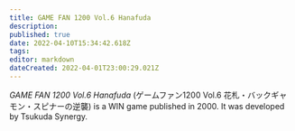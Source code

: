 ```yaml
---
title: GAME FAN 1200 Vol.6 Hanafuda
description: 
published: true
date: 2022-04-10T15:34:42.618Z
tags: 
editor: markdown
dateCreated: 2022-04-01T23:00:29.021Z
---
```


_GAME FAN 1200 Vol.6 Hanafuda_ (<span lang='ja'>ゲームファン1200 Vol.6 花札・バックギャモン・スピナーの逆襲</span>) is a WIN game published in 2000.
It was developed by Tsukuda Synergy.
